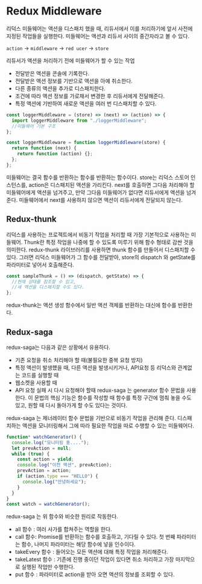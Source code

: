 # Redux Middleware

리덕스 미들웨어는 액션을 디스패치 했을 때, 리듀서에서 이를 처리하기에 앞서 사전에 지정된 작업들을 실행한다.
미들웨어는 액션과 리듀서 사이의 중간자라고 볼 수 있다.

`action` -> `middleware` -> `red ucer` -> `store`

리듀서가 액션을 처리하기 전에 미들웨어가 할 수 있는 작업

- 전달받은 액션을 콘솔에 기록한다.
- 전달받은 액션 정보를 기반으로 액션을 아예 취소한다.
- 다른 종류의 액션을 추가로 디스패치한다.
- 조건에 따라 액션 정보를 가로채서 변경한 후 리듀서에게 전달해준다.
- 특정 액션에 기반하여 새로운 액션을 여러 번 디스패치할 수 있다.

```js
const loggerMiddleware = (store) => (next) => (action) => {
  import loggerMiddleware from "./loggerMiddleware";
  //미들웨어 기본 구조
};

const loggerMiddleware = function loggerMiddleware(store) {
  return function (next) {
    return function (action) {};
  };
};
```

미들웨어는 결국 함수를 반환하는 함수를 반환하는 함수이다. store는 리덕스 스토어 인스턴스를, action은 디스패치된 액션을 가리킨다.
next를 호출하면 그다음 처리해야 할 미들웨어에게 액션을 넘겨주고, 만약 그다음 미들웨어가 없다면 리듀서에게 액션을 넘겨준다.
미들웨어에서 next를 사용하지 않으면 액션이 리듀서에게 전달되지 않는다.

## Redux-thunk

리덕스를 사용하는 프로젝트에서 비동기 작업을 처리할 때 가장 기본적으로 사용하는 미들웨어.
Thunk란 특정 작업을 나중에 할 수 있도록 미루기 위해 함수 형태로 감싼 것을 의미한다.
redux-thunk 라이브러리를 사용하면 thunk 함수를 만들어서 디스패치할 수 있다. 그러면 리덕스 미들웨어가 그 함수를 전달받아, store의 dispatch 와 getState를 파라미터로 넣어서 호출해준다.

```js
const sampleThunk = () => (dispatch, getState) => {
  //현재 상태를 참조할 수 있고,
  //새 액션을 디스패치할 수도 있다.
};
```

redux-thunk는 액션 생성 함수에서 일반 액션 객체를 반환하는 대신에 함수를 반환한다.

## Redux-saga

redux-saga는 다음과 같은 상황에서 유용하다.

- 기존 요청을 취소 처리해야 할 때(불필요한 중복 요청 방지)
- 특정 액션이 발생헀을 때, 다른 액션을 발생시키거나, API요청 등 리덕스와 관계없는 코드를 실행할 때
- 웹소켓을 사용할 때
- API 요청 실패 시 다시 요청해야 할때
  redux-saga 는 generator 함수 문법을 사용한다.
  이 문법의 핵심 기능은 함수를 작성할 때 함수를 특정 구간에 멈춰 놓을 수도 있고, 원할 때 다시 돌아가게 할 수도 있다는 것이다.

redux-saga 는 제너레이터 함수 문법을 기반으로 비동기 작업을 관리해 준다. 디스패치하는 액션을 모니터링해서 그에 따라 필요한 작업을 따로 수행할 수 있는 미들웨어다.

```js
function* watchGenerator() {
  console.log("모니터링 중....");
  let prevAction = null;
  while (true) {
    const action = yield;
    console.log("이전 액션", prevAction);
    prevAction = action;
    if (action.type === "HELLO") {
      console.log("안녕하세요");
    }
  }
}
const watch = watchGenerator();
```

redux-saga 는 위 함수와 비슷한 원리로 작동한다.

- all 함수 : 여러 사가를 합쳐주는 역할을 한다.
- call 함수: Promise를 반환하는 함수를 호출하고, 기다릴 수 있다. 첫 번째 파라미터는 함수, 나머지 파라미터는 해당 함수에 넣을 인수이다.
- takeEvery 함수 : 들어오는 모든 액션에 대해 특정 작업을 처리해준다.
- takeLatest 함수 : 기존에 진행 중이던 작업이 있다면 취소 처리하고 가장 마지막으로 실행된 작업만 수행한다.
- put 함수 : 파라미터로 action을 받아 오면 액션의 정보를 조회할 수 있다.
